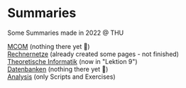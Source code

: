 # Summaries
 
Some Summaries made in 2022 @ THU

[MCOM](MCOM) (nothing there yet 🙁)  
[Rechnernetze](Rechnernetze) (already created some pages - not finished)  
[Theoretische Informatik](Theoretische%20Informatik) (now in "Lektion 9")  
[Datenbanken](Datenbanken) (nothing there yet 🙁)  
[Analysis](Analysis)  (only Scripts and Exercises)
